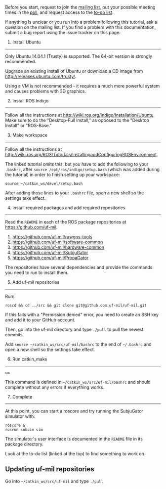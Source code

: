 Before you start, request to join the
[mailing list](https://groups.google.com/d/forum/uf-mil-software),
put your possible meeting times in the
[poll](http://doodle.com/ybg6sq5vyyat77hv),
and request access to the
[to-do list](https://docs.google.com/document/d/1cZwCfnEqv9jpzpVE7uA_qp4BQ_Zcb403iAPRucudExM/edit?usp=sharing).

If anything is unclear or you run into a problem following this tutorial, ask 
a question on the mailing list. If you find a problem with this 
documentation, submit a bug report using the issue tracker on this page.

1. Install Ubuntu
-----------------

Only Ubuntu 14.04.1 (Trusty) is supported.
The 64-bit version is strongly recommended.

Upgrade an existing install of Ubuntu or download a CD image from 
http://releases.ubuntu.com/trusty/.

Using a VM is not recommended - it requires a much more powerful system 
and causes problems with 3D graphics.

2. Install ROS Indigo
---------------------

Follow all the instructions at 
http://wiki.ros.org/indigo/Installation/Ubuntu. Make sure to do the 
"Desktop-Full Install," as opposed to the "Desktop Install" or 
"ROS-Base."

3. Make workspace
-----------------

Follow all the instructions at 
http://wiki.ros.org/ROS/Tutorials/InstallingandConfiguringROSEnvironment.

The linked tutorial omits this, but you have to add the following to your
`.bashrc`, after `source /opt/ros/indigo/setup.bash` (which was added during
the tutorial) in order to finish setting up your workspace:

    source ~/catkin_ws/devel/setup.bash

After adding those lines to your `.bashrc` file, open a new shell so the
settings take effect.

4. Install required packages and add required repositories
----------------------------------------------------------

Read the `README` in each of the ROS package repositories at 
https://github.com/uf-mil.

1. https://github.com/uf-mil/rawgps-tools
2. https://github.com/uf-mil/software-common
3. https://github.com/uf-mil/hardware-common
4. https://github.com/uf-mil/SubjuGator
5. https://github.com/uf-mil/PropaGator

The repositories have several dependencies and provide the commands
you need to run to install them.

5. Add uf-mil repositories
--------------------------

Run:

    roscd && cd ../src && git clone git@github.com:uf-mil/uf-mil.git

If this fails with a "Permission denied" error, you need to create an SSH key and
add it to your GitHub account.

Then, go into the uf-mil directory and type `./pull` to pull the newest commits.

Add `source ~/catkin_ws/src/uf-mil/bashrc` to the end of `~/.bashrc` and open a
new shell so the settings take effect.

6. Run catkin_make
------------------

    cm

This command is defined in `~/catkin_ws/src/uf-mil/bashrc` and
should complete without any errors if everything works.

7. Complete
-----------

At this point, you can start a roscore and try running the SubjuGator simulator with:

    roscore &
    rosrun subsim sim

The simulator's user interface is documented in the `README` file in
its package directory.

Look at the to-do list (linked at the top) to find something to work on.


Updating uf-mil repositories
----------------------------

Go into `~/catkin_ws/src/uf-mil` and type `./pull`
